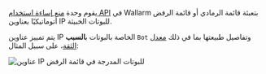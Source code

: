 يقوم وحدة [منع إساءة استخدام API](../../about-wallarm/api-abuse-prevention.md) في Wallarm بتعبئة قائمة الرمادي أو قائمة الرفض أتوماتيكيًا بعناوين IP للبوتات الخبيثة.

يتم تمييز عناوين IP الخاصة بالبوتات ب**السبب** `Bot` وتفاصيل طبيعتها بما في ذلك [معدل الثقة](../../about-wallarm/api-abuse-prevention.md#how-api-abuse-prevention-works)، على سبيل المثال:

![عناوين IP للبوتات المدرجة في قائمة الرفض](../../images/about-wallarm-waf/abi-abuse-prevention/denylisted-bot-ips.png)